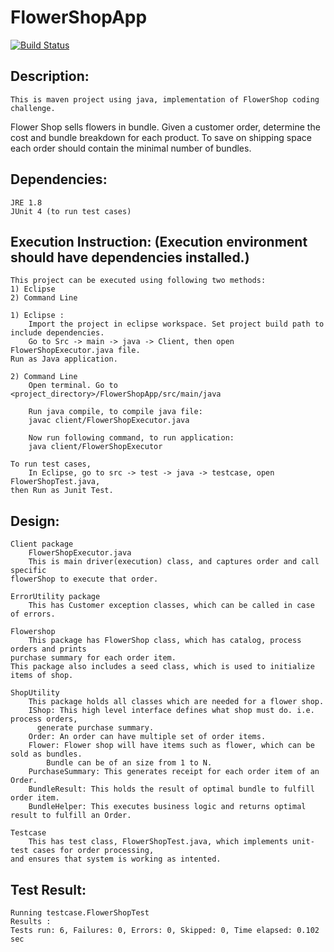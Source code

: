 # FlowerShopApp

[![Build Status](https://travis-ci.org/deepaksengar/FlowerShopApp.svg?branch=master)](https://travis-ci.org/deepaksengar/FlowerShopApp)

Description:
----------- 
	This is maven project using java, implementation of FlowerShop coding challenge. 
  Flower Shop sells flowers in bundle. Given a customer order, determine the cost 
  and bundle breakdown for each product. To save on shipping space each order should 
  contain the minimal number of bundles.
		
Dependencies:
------------ 
	JRE 1.8
	JUnit 4 (to run test cases)
	
Execution Instruction: (Execution environment should have dependencies installed.)
---------------------
	This project can be executed using following two methods:
	1) Eclipse
	2) Command Line
	
	1) Eclipse : 
		Import the project in eclipse workspace. Set project build path to include dependencies.
		Go to Src -> main -> java -> Client, then open FlowerShopExecutor.java file. 
    Run as Java application.
		
	2) Command Line
		Open terminal. Go to <project_directory>/FlowerShopApp/src/main/java
		
		Run java compile, to compile java file: 
		javac client/FlowerShopExecutor.java
		
		Now run following command, to run application:
		java client/FlowerShopExecutor
		
	To run test cases,
		In Eclipse, go to src -> test -> java -> testcase, open FlowerShopTest.java, 
    then Run as Junit Test.
		
		

Design:
-------
	Client package
		FlowerShopExecutor.java
		This is main driver(execution) class, and captures order and call specific 
    flowerShop to execute that order.
		
	ErrorUtility package
		This has Customer exception classes, which can be called in case of errors.
		
	Flowershop
		This package has FlowerShop class, which has catalog, process orders and prints 
    purchase summary for each order item. 
    This package also includes a seed class, which is used to initialize items of shop. 
		
	ShopUtility
		This package holds all classes which are needed for a flower shop.
		IShop: This high level interface defines what shop must do. i.e. process orders, 
          generate purchase summary.
		Order: An order can have multiple set of order items.
		Flower: Flower shop will have items such as flower, which can be sold as bundles. 
            Bundle can be of an size from 1 to N.
		PurchaseSummary: This generates receipt for each order item of an Order.
		BundleResult: This holds the result of optimal bundle to fulfill order item.
		BundleHelper: This executes business logic and returns optimal result to fulfill an Order.
		
	Testcase
		This has test class, FlowerShopTest.java, which implements unit-test cases for order processing,
    and ensures that system is working as intented.
    

Test Result:
-----------
	Running testcase.FlowerShopTest
	Results :
	Tests run: 6, Failures: 0, Errors: 0, Skipped: 0, Time elapsed: 0.102 sec
	

	 		 
